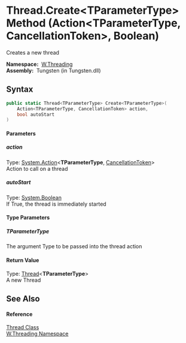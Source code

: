 Thread.Create&lt;TParameterType> Method (Action&lt;TParameterType, CancellationToken>, Boolean)
===============================================================================================
   Creates a new thread

  **Namespace:**  [W.Threading][1]  
  **Assembly:**  Tungsten (in Tungsten.dll)

Syntax
------

```csharp
public static Thread<TParameterType> Create<TParameterType>(
	Action<TParameterType, CancellationToken> action,
	bool autoStart
)

```

#### Parameters

##### *action*
Type: [System.Action][2]&lt;**TParameterType**, [CancellationToken][3]>  
Action to call on a thread

##### *autoStart*
Type: [System.Boolean][4]  
If True, the thread is immediately started

#### Type Parameters

##### *TParameterType*
The argument Type to be passed into the thread action

#### Return Value
Type: [Thread][5]&lt;**TParameterType**>  
A new Thread

See Also
--------

#### Reference
[Thread Class][6]  
[W.Threading Namespace][1]  

[1]: ../README.md
[2]: http://msdn.microsoft.com/en-us/library/bb549311
[3]: http://msdn.microsoft.com/en-us/library/dd384802
[4]: http://msdn.microsoft.com/en-us/library/a28wyd50
[5]: ../Thread_1/README.md
[6]: README.md